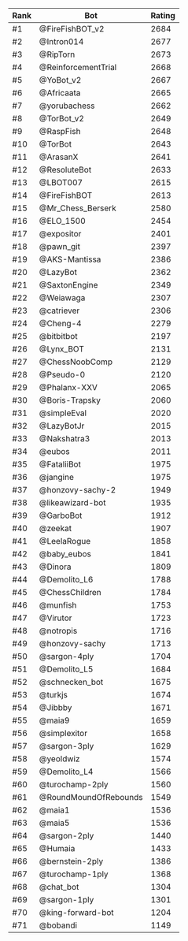 Rank|Bot|Rating
---|---|---
#1|@FireFishBOT_v2|2684
#2|@Intron014|2677
#3|@RipTorn|2673
#4|@ReinforcementTrial|2668
#5|@YoBot_v2|2667
#6|@Africaata|2665
#7|@yorubachess|2662
#8|@TorBot_v2|2649
#9|@RaspFish|2648
#10|@TorBot|2643
#11|@ArasanX|2641
#12|@ResoluteBot|2633
#13|@LBOT007|2615
#14|@FireFishBOT|2613
#15|@Mr_Chess_Berserk|2580
#16|@ELO_1500|2454
#17|@expositor|2401
#18|@pawn_git|2397
#19|@AKS-Mantissa|2386
#20|@LazyBot|2362
#21|@SaxtonEngine|2349
#22|@Weiawaga|2307
#23|@catriever|2306
#24|@Cheng-4|2279
#25|@bitbitbot|2197
#26|@Lynx_BOT|2131
#27|@ChessNoobComp|2129
#28|@Pseudo-0|2120
#29|@Phalanx-XXV|2065
#30|@Boris-Trapsky|2060
#31|@simpleEval|2020
#32|@LazyBotJr|2015
#33|@Nakshatra3|2013
#34|@eubos|2011
#35|@FataliiBot|1975
#36|@jangine|1975
#37|@honzovy-sachy-2|1949
#38|@likeawizard-bot|1935
#39|@GarboBot|1912
#40|@zeekat|1907
#41|@LeelaRogue|1858
#42|@baby_eubos|1841
#43|@Dinora|1809
#44|@Demolito_L6|1788
#45|@ChessChildren|1784
#46|@munfish|1753
#47|@Virutor|1723
#48|@notropis|1716
#49|@honzovy-sachy|1713
#50|@sargon-4ply|1704
#51|@Demolito_L5|1684
#52|@schnecken_bot|1675
#53|@turkjs|1674
#54|@Jibbby|1671
#55|@maia9|1659
#56|@simplexitor|1658
#57|@sargon-3ply|1629
#58|@yeoldwiz|1574
#59|@Demolito_L4|1566
#60|@turochamp-2ply|1560
#61|@RoundMoundOfRebounds|1549
#62|@maia1|1536
#63|@maia5|1536
#64|@sargon-2ply|1440
#65|@Humaia|1433
#66|@bernstein-2ply|1386
#67|@turochamp-1ply|1368
#68|@chat_bot|1304
#69|@sargon-1ply|1301
#70|@king-forward-bot|1204
#71|@bobandi|1149
